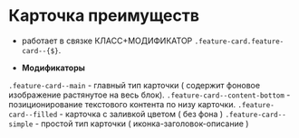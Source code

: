 # Карточка преимуществ

- работает в связке КЛАСС+МОДИФИКАТОР `.feature-card.feature-card--{$}`.

- **Модификаторы**

`.feature-card--main` - главный тип карточки ( содержит фоновое изображение растянутое на весь блок).
`.feature-card--content-bottom` - позиционирование текстового контента по низу карточки.
`.feature-card--filled` - карточка с заливкой цветом ( без фона )
`.feature-card--simple` - простой тип карточки ( иконка-заголовок-описание )
